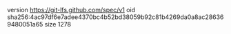 version https://git-lfs.github.com/spec/v1
oid sha256:4ac97df6e7adee4370bc4b52bd38059b92c81b4269da0a8ac286369480051a65
size 1278
